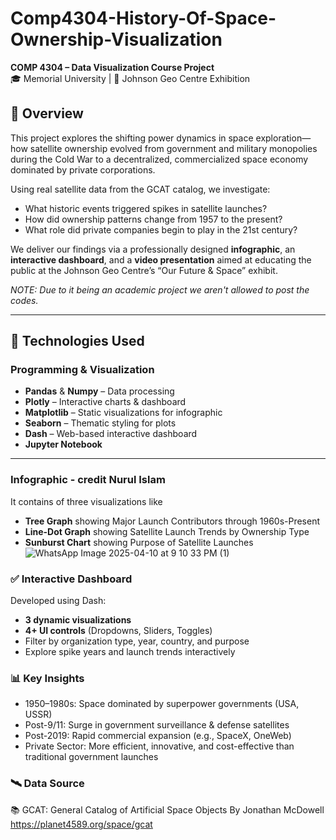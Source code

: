 # Comp4304-History-Of-Space-Ownership-Visualization


**COMP 4304 – Data Visualization Course Project**  
🎓 Memorial University | 🌌 Johnson Geo Centre Exhibition

## 📌 Overview

This project explores the shifting power dynamics in space exploration—how satellite ownership evolved from government and military monopolies during the Cold War to a decentralized, commercialized space economy dominated by private corporations.

Using real satellite data from the GCAT catalog, we investigate:
- What historic events triggered spikes in satellite launches?
- How did ownership patterns change from 1957 to the present?
- What role did private companies begin to play in the 21st century?

We deliver our findings via a professionally designed **infographic**, an **interactive dashboard**, and a **video presentation** aimed at educating the public at the Johnson Geo Centre’s “Our Future & Space” exhibit.

*NOTE: Due to it being an academic project we aren't allowed to post the codes.*

---

## 🚀 Technologies Used

### Programming & Visualization
- **Pandas**  &  **Numpy** – Data processing
- **Plotly** – Interactive charts & dashboard
- **Matplotlib** – Static visualizations for infographic
- **Seaborn** – Thematic styling for plots
- **Dash** – Web-based interactive dashboard
- **Jupyter Notebook** 

---

### Infographic - credit Nurul Islam
It contains of three visualizations like
- **Tree Graph** showing Major Launch Contributors through 1960s-Present
- **Line-Dot Graph** showing Satellite Launch Trends by Ownership Type
- **Sunburst Chart** showing Purpose of Satellite Launches
![WhatsApp Image 2025-04-10 at 9 10 33 PM (1)](https://github.com/user-attachments/assets/fb5adbad-f936-48c0-a0dc-c5373fb22daf)

### ✅ Interactive Dashboard
Developed using Dash:
- **3 dynamic visualizations**
- **4+ UI controls** (Dropdowns, Sliders, Toggles)
- Filter by organization type, year, country, and purpose
- Explore spike years and launch trends interactively

### 📊 Key Insights
- 1950–1980s: Space dominated by superpower governments (USA, USSR)
- Post-9/11: Surge in government surveillance & defense satellites
- Post-2019: Rapid commercial expansion (e.g., SpaceX, OneWeb)
- Private Sector: More efficient, innovative, and cost-effective than traditional government launches

### 🛰️ Data Source
📚 GCAT: General Catalog of Artificial Space Objects
By Jonathan McDowell
https://planet4589.org/space/gcat


